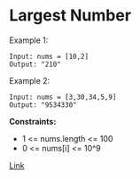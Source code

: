 # Largest Number

Example 1:

```
Input: nums = [10,2]
Output: "210"
```

Example 2:

```
Input: nums = [3,30,34,5,9]
Output: "9534330"
```

**Constraints:**
- 1 <= nums.length <= 100
- 0 <= nums[i] <= 10^9

[Link](https://leetcode.com/problems/largest-number/description/)